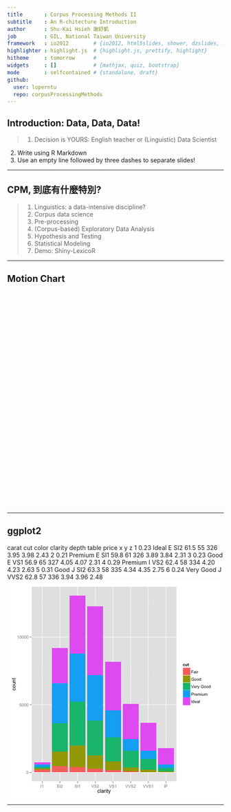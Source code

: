 ```yaml
---
title       : Corpus Processing Methods II
subtitle    : An R-chitecture Introduction
author      : Shu-Kai Hsieh 謝舒凱
job         : GIL, National Taiwan University
framework   : io2012        # {io2012, html5slides, shower, dzslides, ...}
highlighter : highlight.js  # {highlight.js, prettify, highlight}
hitheme     : tomorrow      # 
widgets     : []            # {mathjax, quiz, bootstrap}
mode        : selfcontained # {standalone, draft}
github:
  user: loperntu
  repo: corpusProcessingMethods
---
```


## Introduction: Data, Data, Data!

> 1. Decision is YOURS: English teacher or (Linguistic) Data Scientist
2. Write using R Markdown
3. Use an empty line followed by three dashes to separate slides!

--- 

## CPM, 到底有什麼特別?

> 1. Linguistics: a data-intensive discipline? 
> 2. Corpus data science
> 3. Pre-processing
> 4. (Corpus-based) Exploratory Data Analysis 
> 5. Hypothesis and Testing
> 6. Statistical Modeling
> 7. Demo: Shiny-LexicoR 

---

## Motion Chart

<!-- MotionChart generated in R 2.15.1 by googleVis 0.2.17 package -->
<!-- Wed Feb 20 10:51:47 2013 -->


<!-- jsHeader -->
<script type="text/javascript" src="http://www.google.com/jsapi">
</script>
<script type="text/javascript">
 
// jsData 
function gvisDataMotionChartID162a218a555 ()
{
  var data = new google.visualization.DataTable();
  var datajson =
[
 [
 "Apples",
       2008,
"West",
         98,
         78,
         20,
"2008-12-31" 
],
[
 "Apples",
       2009,
"West",
        111,
         79,
         32,
"2009-12-31" 
],
[
 "Apples",
       2010,
"West",
         89,
         76,
         13,
"2010-12-31" 
],
[
 "Oranges",
       2008,
"East",
         96,
         81,
         15,
"2008-12-31" 
],
[
 "Bananas",
       2008,
"East",
         85,
         76,
          9,
"2008-12-31" 
],
[
 "Oranges",
       2009,
"East",
         93,
         80,
         13,
"2009-12-31" 
],
[
 "Bananas",
       2009,
"East",
         94,
         78,
         16,
"2009-12-31" 
],
[
 "Oranges",
       2010,
"East",
         98,
         91,
          7,
"2010-12-31" 
],
[
 "Bananas",
       2010,
"East",
         81,
         71,
         10,
"2010-12-31" 
] 
];
data.addColumn('string','Fruit');
data.addColumn('number','Year');
data.addColumn('string','Location');
data.addColumn('number','Sales');
data.addColumn('number','Expenses');
data.addColumn('number','Profit');
data.addColumn('string','Date');
data.addRows(datajson);
return(data);
}
 
// jsDrawChart
function drawChartMotionChartID162a218a555() {
  var data = gvisDataMotionChartID162a218a555();
  var options = {};
options["width"] =    600;
options["height"] =    500;

     var chart = new google.visualization.MotionChart(
       document.getElementById('MotionChartID162a218a555')
     );
     chart.draw(data,options);
    

}
  
 
// jsDisplayChart 
function displayChartMotionChartID162a218a555()
{
  google.load("visualization", "1", { packages:["motionchart"] }); 
  google.setOnLoadCallback(drawChartMotionChartID162a218a555);
}
 
// jsChart 
displayChartMotionChartID162a218a555()
 
<!-- jsFooter -->  
//-->
</script>
 
<!-- divChart -->
  
<div id="MotionChartID162a218a555"
  style="width: 600px; height: 500px;">
</div>



---

## ggplot2

  carat       cut color clarity depth table price    x    y    z
1  0.23     Ideal     E     SI2  61.5    55   326 3.95 3.98 2.43
2  0.21   Premium     E     SI1  59.8    61   326 3.89 3.84 2.31
3  0.23      Good     E     VS1  56.9    65   327 4.05 4.07 2.31
4  0.29   Premium     I     VS2  62.4    58   334 4.20 4.23 2.63
5  0.31      Good     J     SI2  63.3    58   335 4.34 4.35 2.75
6  0.24 Very Good     J    VVS2  62.8    57   336 3.94 3.96 2.48
![plot of chunk unnamed-chunk-2](figure/unnamed-chunk-2.png) 


---
